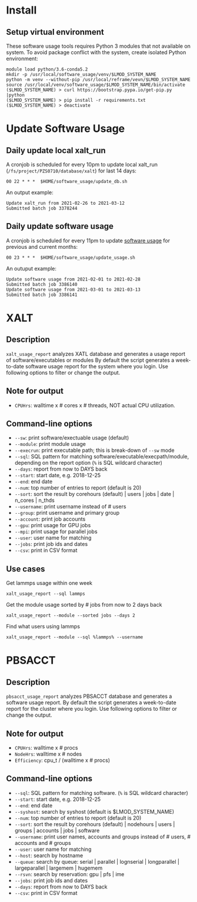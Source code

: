 # Install
## Setup virtual environment
These software usage tools requires Python 3 modules that not available on system. To avoid package conflict with the system, create isolated Python environment:
```
module load python/3.6-conda5.2
mkdir -p /usr/local/software_usage/venv/$LMOD_SYSTEM_NAME
python -m venv --without-pip /usr/local/reframe/vevn/$LMOD_SYSTEM_NAME
source /usr/local/venv/software_usage/$LMOD_SYSTEM_NAME/bin/activate
($LMOD_SYSTEM_NAME) > curl https://bootstrap.pypa.io/get-pip.py |python
($LMOD_SYSTEM_NAME) > pip install -r requirements.txt
($LMOD_SYSTEM_NAME) > deactivate
```

# Update Software Usage
## Daily update local xalt_run
A cronjob is scheduled for every 10pm to update local xalt_run (`/fs/project/PZS0710/database/xalt`) for last 14 days:
```
00 22 * * *  $HOME/software_usage/update_db.sh
```
An output example:
```
Update xalt_run from 2021-02-26 to 2021-03-12
Submitted batch job 3378244
```
## Daily update software usage
A cronjob is scheduled for every 11pm to update [software usage](https://splunk.osc.edu/en-US/app/osc/sciapps_software_usage) for previous and current months:
```
00 23 * * *  $HOME/software_usage/update_usage.sh
```
An outuput example:
```
Update software usage from 2021-02-01 to 2021-02-28
Submitted batch job 3386140
Update software usage from 2021-03-01 to 2021-03-13
Submitted batch job 3386141
```

# XALT
## Description 
`xalt_usage_report` analyzes XATL database and generates a usage report of software/executables or modules By default the script generates a week-to-date software usage report for the system where you login. Use following options to filter or change the output.

## Note for output
* `CPUHrs`: walltime x # cores x # threads, NOT actual CPU utilization.

## Command-line options
* `--sw`: print software/exectuable usage (default)
* `--module`: print module usage
* `--execrun`: print executable path; this is break-down of `--sw` mode
* `--sql`: SQL pattern for matching software/executable/execpath/module, depending on the report option (`%` is SQL wildcard character)
* `--days`: report from now to DAYS back
* `--start`: start date, e.g. 2018-12-25
* `--end`: end date
* `--num`: top number of entries to report (default is 20)
* `--sort`: sort the result by corehours (default) | users | jobs | date | n_cores | n_thds 
* `--username`: print username instead of # users
* `--group`: print username and primary group
* `--account`: print job accounts
* `--gpu`: print usage for GPU jobs
* `--mpi`: print usage for parallel jobs
* `--user`: user name for matching
* `--jobs`: print job ids and dates
* `--csv`: print in CSV format

## Use cases
Get lammps usage within one week
```
xalt_usage_report --sql lammps
```
Get the module usage sorted by \# jobs from now to 2 days back
```
xalt_usage_report --module --sorted jobs --days 2
```
Find what users using lammps
```
xalt_usage_report --module --sql %lammps% --username
```

# PBSACCT
## Description 
`pbsacct_usage_report` analyzes PBSACCT database and generates a software usage report. By default the script generates a week-to-date report for the cluster where you login. Use following options to filter or change the output.

## Note for output
* `CPUHrs`: walltime x # procs
* `NodeHrs`: walltime x # nodes
* `Efficiency`: cpu_t / (walltime x # procs)

## Command-line options
* `--sql`: SQL pattern for matching software. (`%` is SQL wildcard character)
* `--start`: start date, e.g. 2018-12-25
* `--end`: end date
* `--syshost`: search by syshost (default is $LMOD_SYSTEM_NAME)
* `--num`: top number of entries to report (default is 20)
* `--sort`: sort the result by corehours (default) | nodehours | users | groups | accounts | jobs | software 
* `--username`: print user names, accounts and groups instead of # users, # accounts and # groups
* `--user`: user name for matching
* `--host`: search by hostname
* `--queue`: search by queue: serial | parallel | lognserial | longparallel | largeparallel | largemem | hugemem
* `--rsvn`: search by reservation: gpu | pfs | ime
* `--jobs`: print job ids and dates
* `--days`: report from now to DAYS back
* `--csv`: print in CSV format

